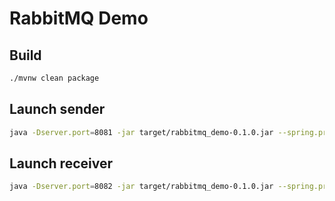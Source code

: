 # RabbitMQ Demo

## Build

```bash
./mvnw clean package
```

## Launch sender

```bash
java -Dserver.port=8081 -jar target/rabbitmq_demo-0.1.0.jar --spring.profiles.active="sender"
```

## Launch receiver

```bash
java -Dserver.port=8082 -jar target/rabbitmq_demo-0.1.0.jar --spring.profiles.active=receiver
```

